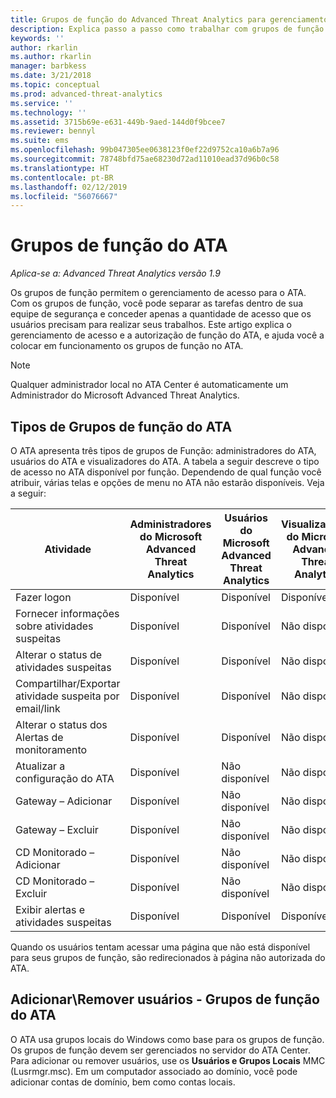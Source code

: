```yaml
---
title: Grupos de função do Advanced Threat Analytics para gerenciamento de acesso | Microsoft Docs
description: Explica passo a passo como trabalhar com grupos de função do ATA.
keywords: ''
author: rkarlin
ms.author: rkarlin
manager: barbkess
ms.date: 3/21/2018
ms.topic: conceptual
ms.prod: advanced-threat-analytics
ms.service: ''
ms.technology: ''
ms.assetid: 3715b69e-e631-449b-9aed-144d0f9bcee7
ms.reviewer: bennyl
ms.suite: ems
ms.openlocfilehash: 99b047305ee0638123f0ef22d9752ca10a6b7a96
ms.sourcegitcommit: 78748bfd75ae68230d72ad11010ead37d96b0c58
ms.translationtype: HT
ms.contentlocale: pt-BR
ms.lasthandoff: 02/12/2019
ms.locfileid: "56076667"
---
```

# <a name="ata-role-groups"></a>Grupos de função do ATA


*Aplica-se a: Advanced Threat Analytics versão 1.9*

Os grupos de função permitem o gerenciamento de acesso para o ATA. Com os grupos de função, você pode separar as tarefas dentro de sua equipe de segurança e conceder apenas a quantidade de acesso que os usuários precisam para realizar seus trabalhos. Este artigo explica o gerenciamento de acesso e a autorização de função do ATA, e ajuda você a colocar em funcionamento os grupos de função no ATA.

> [!NOTE]
> Qualquer administrador local no ATA Center é automaticamente um Administrador do Microsoft Advanced Threat Analytics.

## <a name="types-of-ata-role-groups"></a>Tipos de Grupos de função do ATA 

O ATA apresenta três tipos de grupos de Função: administradores do ATA, usuários do ATA e visualizadores do ATA. A tabela a seguir descreve o tipo de acesso no ATA disponível por função. Dependendo de qual função você atribuir, várias telas e opções de menu no ATA não estarão disponíveis. Veja a seguir:

|Atividade |Administradores do Microsoft Advanced Threat Analytics|Usuários do Microsoft Advanced Threat Analytics|Visualizadores do Microsoft Advanced Threat Analytics|
|----|----|----|----|
|Fazer logon|Disponível|Disponível|Disponível|
|Fornecer informações sobre atividades suspeitas|Disponível|Disponível|Não disponível|
|Alterar o status de atividades suspeitas|Disponível|Disponível|Não disponível|
|Compartilhar/Exportar atividade suspeita por email/link|Disponível|Disponível|Não disponível|
|Alterar o status dos Alertas de monitoramento|Disponível|Disponível|Não disponível|
|Atualizar a configuração do ATA|Disponível|Não disponível|Não disponível|
|Gateway – Adicionar|Disponível|Não disponível|Não disponível|
|Gateway – Excluir |Disponível|Não disponível|Não disponível|
|CD Monitorado – Adicionar |Disponível|Não disponível|Não disponível|
|CD Monitorado – Excluir|Disponível|Não disponível|Não disponível|
|Exibir alertas e atividades suspeitas|Disponível|Disponível|Disponível|


Quando os usuários tentam acessar uma página que não está disponível para seus grupos de função, são redirecionados à página não autorizada do ATA. 

## <a name="add--remove-users---ata-role-groups"></a>Adicionar\Remover usuários - Grupos de função do ATA 

O ATA usa grupos locais do Windows como base para os grupos de função. Os grupos de função devem ser gerenciados no servidor do ATA Center.
Para adicionar ou remover usuários, use os **Usuários e Grupos Locais** MMC (Lusrmgr.msc). Em um computador associado ao domínio, você pode adicionar contas de domínio, bem como contas locais. 


